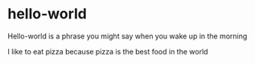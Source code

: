 # hello-world
Hello-world is a phrase you might say when you wake up in the morning 

I like to eat pizza because pizza is the best food in the world

